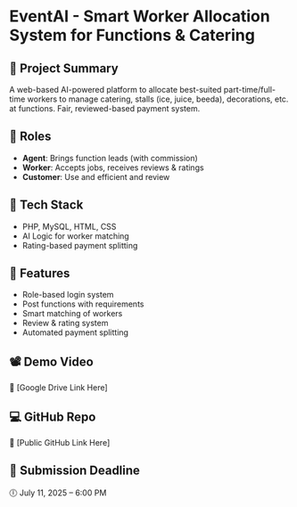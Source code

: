 # EventAI - Smart Worker Allocation System for Functions & Catering

## 🚀 Project Summary
A web-based AI-powered platform to allocate best-suited part-time/full-time workers to manage catering, stalls (ice, juice, beeda), decorations, etc. at functions. Fair, reviewed-based payment system.

## 👥 Roles
- **Agent**: Brings function leads (with commission)
- **Worker**: Accepts jobs, receives reviews & ratings
- **Customer**: Use and efficient and review 

## 🔧 Tech Stack
- PHP, MySQL, HTML, CSS
- AI Logic for worker matching
- Rating-based payment splitting

## 📂 Features
- Role-based login system
- Post functions with requirements
- Smart matching of workers
- Review & rating system
- Automated payment splitting

## 📽 Demo Video
📎 [Google Drive Link Here]

## 💻 GitHub Repo
🔗 [Public GitHub Link Here]

## 📅 Submission Deadline
🕕 July 11, 2025 – 6:00 PM
